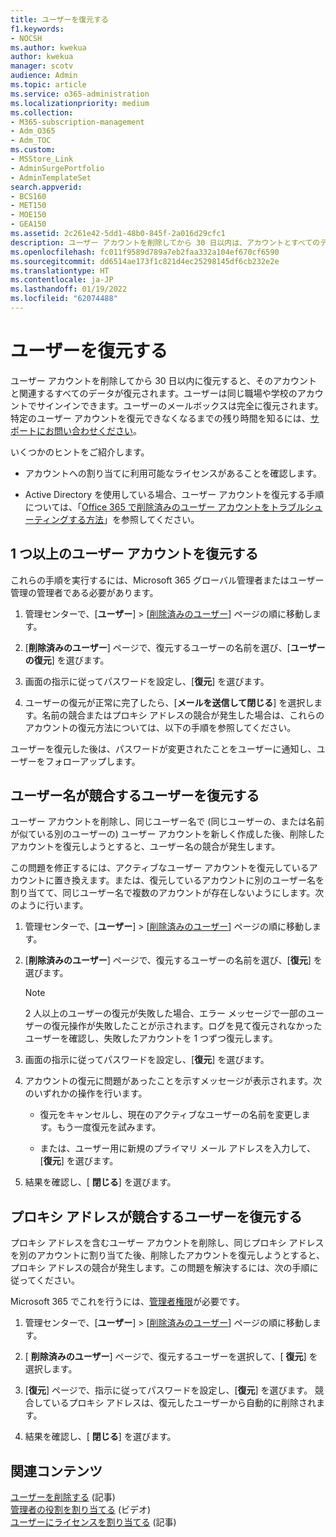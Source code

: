```yaml
---
title: ユーザーを復元する
f1.keywords:
- NOCSH
ms.author: kwekua
author: kwekua
manager: scotv
audience: Admin
ms.topic: article
ms.service: o365-administration
ms.localizationpriority: medium
ms.collection:
- M365-subscription-management
- Adm_O365
- Adm_TOC
ms.custom:
- MSStore_Link
- AdminSurgePortfolio
- AdminTemplateSet
search.appverid:
- BCS160
- MET150
- MOE150
- GEA150
ms.assetid: 2c261e42-5dd1-48b0-845f-2a016d29cfc1
description: ユーザー アカウントを削除してから 30 日以内は、アカウントとすべてのデータを復元でき、ユーザーは同じアカウントでサインインできます。
ms.openlocfilehash: fc011f9589d789a7eb2faa332a104ef670cf6590
ms.sourcegitcommit: dd6514ae173f1c821d4ec25298145df6cb232e2e
ms.translationtype: HT
ms.contentlocale: ja-JP
ms.lasthandoff: 01/19/2022
ms.locfileid: "62074488"
---
```

# <a name="restore-a-user"></a>ユーザーを復元する
   
ユーザー アカウントを削除してから 30 日以内に復元すると、そのアカウントと関連するすべてのデータが復元されます。ユーザーは同じ職場や学校のアカウントでサインインできます。ユーザーのメールボックスは完全に復元されます。特定のユーザー アカウントを復元できなくなるまでの残り時間を知るには、[サポートにお問い合わせください](../../business-video/get-help-support.md)。
  
いくつかのヒントをご紹介します。
  
- アカウントへの割り当てに利用可能なライセンスがあることを確認します。
    
- Active Directory を使用している場合、ユーザー アカウントを復元する手順については、「[Office 365 で削除済みのユーザー アカウントをトラブルシューティングする方法](/office365/troubleshoot/active-directory/restore-deleted-user-accounts)」を参照してください。 
    
## <a name="restore-one-or-more-user-accounts"></a>1 つ以上のユーザー アカウントを復元する

これらの手順を実行するには、Microsoft 365 グローバル管理者またはユーザー管理の管理者である必要があります。 

1. 管理センターで、[**ユーザー**] \> [<a href="https://go.microsoft.com/fwlink/p/?linkid=2071581" target="_blank">削除済みのユーザー</a>] ページの順に移動します。

2. [**削除済みのユーザー**] ページで、復元するユーザーの名前を選び、[**ユーザーの復元**] を選びます。
    
3. 画面の指示に従ってパスワードを設定し、[**復元**] を選びます。
    
4. ユーザーの復元が正常に完了したら、[**メールを送信して閉じる**] を選択します。名前の競合またはプロキシ アドレスの競合が発生した場合は、これらのアカウントの復元方法については、以下の手順を参照してください。
    
ユーザーを復元した後は、パスワードが変更されたことをユーザーに通知し、ユーザーをフォローアップします。
  
## <a name="restore-a-user-that-has-a-user-name-conflict"></a>ユーザー名が競合するユーザーを復元する

ユーザー アカウントを削除し、同じユーザー名で (同じユーザーの、または名前が似ている別のユーザーの) ユーザー アカウントを新しく作成した後、削除したアカウントを復元しようとすると、ユーザー名の競合が発生します。
  
この問題を修正するには、アクティブなユーザー アカウントを復元しているアカウントに置き換えます。または、復元しているアカウントに別のユーザー名を割り当てて、同じユーザー名で複数のアカウントが存在しないようにします。次のように行います。

1. 管理センターで、[**ユーザー**] \> [<a href="https://go.microsoft.com/fwlink/p/?linkid=2071581" target="_blank">削除済みのユーザー</a>] ページの順に移動します。
  
2. [**削除済みのユーザー**] ページで、復元するユーザーの名前を選び、[**復元**] を選びます。
    
    > [!NOTE]
    > 2 人以上のユーザーの復元が失敗した場合、エラー メッセージで一部のユーザーの復元操作が失敗したことが示されます。ログを見て復元されなかったユーザーを確認し、失敗したアカウントを 1 つずつ復元します。 
  
3. 画面の指示に従ってパスワードを設定し、[**復元**] を選びます。
    
4. アカウントの復元に問題があったことを示すメッセージが表示されます。次のいずれかの操作を行います。
    
     - 復元をキャンセルし、現在のアクティブなユーザーの名前を変更します。もう一度復元を試みます。
    
     - または、ユーザー用に新規のプライマリ メール アドレスを入力して、[**復元**] を選びます。
    
5. 結果を確認し、[ **閉じる**] を選びます。
    
## <a name="restore-a-user-that-has-a-proxy-address-conflict"></a>プロキシ アドレスが競合するユーザーを復元する

プロキシ アドレスを含むユーザー アカウントを削除し、同じプロキシ アドレスを別のアカウントに割り当てた後、削除したアカウントを復元しようとすると、プロキシ アドレスの競合が発生します。この問題を解決するには、次の手順に従ってください。
  
Microsoft 365 でこれを行うには、[管理者権限](about-admin-roles.md)が必要です。 

1. 管理センターで、[**ユーザー**] \> [<a href="https://go.microsoft.com/fwlink/p/?linkid=2071581" target="_blank">削除済みのユーザー</a>] ページの順に移動します。

2. [ **削除済みのユーザー**] ページで、復元するユーザーを選択して、[ **復元**] を選択します。 
    
3. [**復元**] ページで、指示に従ってパスワードを設定し、[**復元**] を選びます。 競合しているプロキシ アドレスは、復元したユーザーから自動的に削除されます。
    
4. 結果を確認し、[ **閉じる**] を選びます。

## <a name="related-content"></a>関連コンテンツ

[ユーザーを削除する](delete-a-user.md) (記事)\
[管理者の役割を割り当てる](assign-admin-roles.md) (ビデオ)\
[ユーザーにライセンスを割り当てる](../manage/assign-licenses-to-users.md) (記事)
